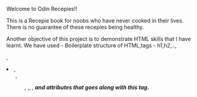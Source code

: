 Welcome to Odin Recepies!!

This is a Recepie book for noobs who have never cooked in their lives.
There is no guarantee of these recepies being healthy.

Another objective of this project is to demonstrate HTML skills that I have learnt.
We have used - Boilerplate structure of HTML,tags - h1,h2,..,<p>,<li>,<ul>,<ol>, <a>,<img>, <em>,<strong> and attributes that goes along with this tag.
